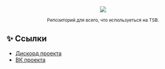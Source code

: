 <div align="center">
  <img src="https://i.imgur.com/okOqgaV.png" />
  <p><sub>Репозиторий для всего, что используеться на TSB.</sub></p>
</div>



## ✨ Ссылки

* [Дискорд проекта](https://discord.gg/DC3sH9tUtU)
* [ВК проекта](https://vk.com/tsb.gmod)

